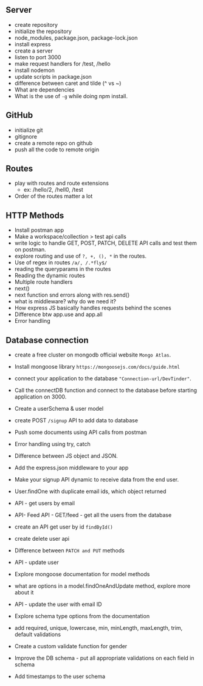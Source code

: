 ## Server
- create repository
- initialize the repository
- node_modules, package.json, package-lock.json
- install express
- create a server
- listen to port 3000
- make request handlers for /test, /hello
- install nodemon
- update scripts in package.json
- difference between caret and tilde (^ vs ~)
- What are dependencies
- What is the use of `-g` while doing npm install.
## GitHub
- initialize git
- gitignore
- create a remote repo on github
- push all the code to remote origin
## Routes
- play with routes and route extensions
    - ex: /hello/2, /hell0, /test
- Order of the routes matter a lot
## HTTP Methods
- Install postman app
- Make a workspace/collection > test api calls
- write logic to handle GET, POST, PATCH, DELETE API calls and test them on postman.
- explore routing and use of `?, +, (), *` in the routes.
- Use of regex in routes `/a/, /.*fly$/`
- reading the queryparams in the routes
- Reading the dynamic routes
- Multiple route handlers
- next()
- next function snd errors along with res.send()
- what is middleware? why do we need it?
- How express JS basically handles requests behind the scenes
- Difference btw app.use and app.all
- Error handling

## Database connection
- create a free cluster on mongodb official website `Mongo Atlas`.
- Install mongoose library `https://mongoosejs.com/docs/guide.html`
- connect your application to the database `"Connection-url/DevTinder"`.
- Call the connectDB function and connect to the database before starting application on 3000.
- Create a userSchema & user model
- create POST `/signup` API to add data to database
- Push some documents using API calls from postman
- Error handling using try, catch

- Difference between JS object and JSON.
- Add the express.json middleware to your app
- Make your signup API dynamic to receive data from the end user.
- User.findOne with duplicate email ids, which object returned
- API - get users by email
- API- Feed API - GET/feed - get all the users from the database
- create an API get user by id `findById()`
- create delete user api
- Difference between `PATCH and PUT` methods
- API - update user
- Explore mongoose documentation for model methods
- what are options in a model.findOneAndUpdate method, explore more about it
- API - update the user with email ID

- Explore schema type options from the documentation
- add required, unique, lowercase, min, minLength, maxLength, trim, default validations
- Create a custom validate function for gender
- Improve the DB schema - put all appropriate validations on each field in schema
- Add timestamps to the user schema